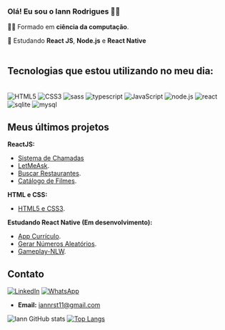 
### Olá! Eu sou o Iann Rodrigues 🙋‍♂️
🧑‍🎓 Formado em **ciência da computação**.

🌱 Estudando **React JS**, **Node.js** e **React Native**
<br/>
<br/>
## Tecnologias que estou utilizando no meu dia:

<div style="display: inline-block;"><br/>
  <img align="center" alt="HTML5" src="https://img.shields.io/badge/HTML5-E34F26?style=for-the-badge&logo=html5&logoColor=white"/>

  <img align="center" alt="CSS3" src="https://img.shields.io/badge/CSS3-1572B6?style=for-the-badge&logo=css3&logoColor=white"/>

  <img align="center" alt="sass" src="https://img.shields.io/badge/Sass-CC6699?style=for-the-badge&logo=sass&logoColor=white"/>
  
  <img align="center" alt="typescript" src="https://img.shields.io/badge/TypeScript-007ACC?style=for-the-badge&logo=typescript&logoColor=white"/>

  <img align="center" alt="JavaScript" src="https://img.shields.io/badge/JavaScript-323330?style=for-the-badge&logo=javascript&logoColor=F7DF1E"/>

  <img align="center" alt="node.js" src="https://img.shields.io/badge/Node.js-43853D?style=for-the-badge&logo=node.js&logoColor=white"/>

  <img align="center" alt="react" src="https://img.shields.io/badge/React-20232A?style=for-the-badge&logo=react&logoColor=61DAFB"/>

  <img align="center" alt="sqlite" src="https://img.shields.io/badge/SQLite-07405E?style=for-the-badge&logo=sqlite&logoColor=white"/>

  <img align="center" alt="mysql" src="https://img.shields.io/badge/MySQL-00000F?style=for-the-badge&logo=mysql&logoColor=white"/>
  

</div><br/>

## Meus últimos projetos

**ReactJS:**
- [Sistema de Chamadas](https://github.com/Iann-rst/Sistema-de-chamadas)
- [LetMeAsk](https://github.com/Iann-rst/Letmeask).
- [Buscar Restaurantes](https://github.com/Iann-rst/Busca-Restaurantes).
- [Catálogo de Filmes](https://github.com/Iann-rst/Catalogo_Filmes).

**HTML e CSS:**
- [HTML5 e CSS3](https://github.com/Iann-rst/HTML5-e-CSS).

**Estudando React Native (Em desenvolvimento):**
- [App Currículo](https://github.com/Iann-rst/App_Curriculo).
- [Gerar Números Aleatórios](https://github.com/Iann-rst/Numeros_Aleatorios).
- [Gameplay-NLW](https://github.com/Iann-rst/gameplay-nlw-together).


## Contato
[![LinkedIn](https://img.shields.io/badge/LinkedIn-0077B5?style=for-the-badge&logo=linkedin&logoColor=white)](https://www.linkedin.com/in/iann-rodrigues-b71b9220a/)
[![WhatsApp](https://img.shields.io/badge/WhatsApp-25D366?style=for-the-badge&logo=whatsapp&logoColor=white)](https://wa.me/5577999138868)
* **Email:** iannrst11@gmail.com

![Iann GitHub stats](https://github-readme-stats.vercel.app/api?username=Iann-rst&show_icons=true&theme=chartreuse-dark )
[![Top Langs](https://github-readme-stats.vercel.app/api/top-langs/?username=Iann-rst&layout=compact&theme=chartreuse-dark)](https://github.com/anuraghazra/github-readme-stats )


